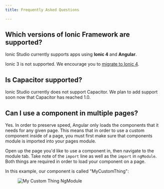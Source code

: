 ```yaml
---
title: Frequently Asked Questions

---
```



## Which versions of Ionic Framework are supported?

Ionic Studio currently supports apps using **Ionic 4** and **Angular**.

Ionic 3 is not supported. We encourage you to [migrate to Ionic 4](https://ionicframework.com/docs/reference/migration).

## Is Capacitor supported?

Ionic Studio currently does not support Capacitor. We plan to add support soon now that Capacitor has reached 1.0.

## Can I use a component in multiple pages?

Yes. In order to preserve speed, Angular only loads the components that it needs for any given page. This means that in order to use a custom component inside of a page, you must first make sure that components module is imported into your pages module.

Open up the page you'd like to use a component in, then navigate to the module tab. Take note of the `import` line as well as the `import` in `ngModule`. Both things are required in order to load your component on a page.

In this example, our component is called "MyCustomThing":

<figure>
  <img alt="My Custom Thing NgModule" src="/img/studio/ss-my-custom-thing-ngmodule.png" />
</figure>
